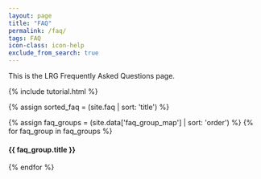 ```yaml
---
layout: page
title: "FAQ"
permalink: /faq/
tags: FAQ
icon-class: icon-help
exclude_from_search: true
---
```


This is the LRG Frequently Asked Questions page.

{% include tutorial.html %}

{% assign sorted_faq = (site.faq | sort: 'title') %}

{% assign faq_groups = (site.data['faq_group_map'] | sort: 'order') %}
{% for faq_group in faq_groups %}
<h4>{{ faq_group.title }}</h4>

{% endfor %}